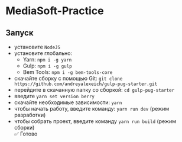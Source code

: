 # MediaSoft-Practice
## Запуск
* установите `NodeJS`
* установите глобально:
  * Yarn: `npm i -g yarn`
  * Gulp: `npm i -g gulp`
  * Bem Tools: `npm i -g bem-tools-core`
* скачайте сборку с помощью Git: `git clone https://github.com/andreyalexeich/gulp-pug-starter.git`
* перейдите в скачанную папку со сборкой: `cd gulp-pug-starter`
* введите `yarn set version berry`
* скачайте необходимые зависимости: `yarn`
* чтобы начать работу, введите команду: `yarn run dev` (режим разработки)
* чтобы собрать проект, введите команду `yarn run build` (режим сборки)  
  :white_check_mark: Готово
